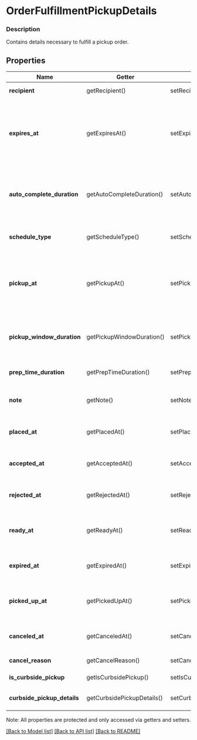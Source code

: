 # OrderFulfillmentPickupDetails

### Description

Contains details necessary to fulfill a pickup order.

## Properties
Name | Getter | Setter | Type | Description | Notes
------------ | ------------- | ------------- | ------------- | ------------- | -------------
**recipient** | getRecipient() | setRecipient($value) | [**\SquareConnect\Model\OrderFulfillmentRecipient**](OrderFulfillmentRecipient.md) | Information on the person meant to pick up this fulfillment from a physical location. | [optional] 
**expires_at** | getExpiresAt() | setExpiresAt($value) | **string** | The [timestamp](#workingwithdates) indicating when this fulfillment will expire if it is not accepted. Must be in RFC 3339 format e.g., \&quot;2016-09-04T23:59:33.123Z\&quot;. Expiration time can only be set up to 7 days in the future. If &#x60;expires_at&#x60; is not set, this pickup fulfillment will be automatically accepted when placed. | [optional] 
**auto_complete_duration** | getAutoCompleteDuration() | setAutoCompleteDuration($value) | **string** | The duration of time after which an open and accepted pickup fulfillment will automatically move to the &#x60;COMPLETED&#x60; state. Must be in RFC3339 duration format e.g., \&quot;P1W3D\&quot;.  If not set, this pickup fulfillment will remain accepted until it is canceled or completed. | [optional] 
**schedule_type** | getScheduleType() | setScheduleType($value) | **string** | The schedule type of the pickup fulfillment. Defaults to &#x60;SCHEDULED&#x60;. See [OrderFulfillmentPickupDetailsScheduleType](#type-orderfulfillmentpickupdetailsscheduletype) for possible values | [optional] 
**pickup_at** | getPickupAt() | setPickupAt($value) | **string** | The [timestamp](#workingwithdates) that represents the start of the pickup window. Must be in RFC3339 timestamp format, e.g., \&quot;2016-09-04T23:59:33.123Z\&quot;. For fulfillments with the schedule type &#x60;ASAP&#x60;, this is automatically set to the current time plus the expected duration to prepare the fulfillment. | [optional] 
**pickup_window_duration** | getPickupWindowDuration() | setPickupWindowDuration($value) | **string** | The window of time in which the order should be picked up after the &#x60;pickup_at&#x60; timestamp. Must be in RFC3339 duration format, e.g., \&quot;P1W3D\&quot;. Can be used as an informational guideline for merchants. | [optional] 
**prep_time_duration** | getPrepTimeDuration() | setPrepTimeDuration($value) | **string** | The duration of time it takes to prepare this fulfillment. Must be in RFC3339 duration format, e.g., \&quot;P1W3D\&quot;. | [optional] 
**note** | getNote() | setNote($value) | **string** | A note meant to provide additional instructions about the pickup fulfillment displayed in the Square Point of Sale and set by the API. | [optional] 
**placed_at** | getPlacedAt() | setPlacedAt($value) | **string** | The [timestamp](#workingwithdates) indicating when the fulfillment was placed. Must be in RFC3339 timestamp format, e.g., \&quot;2016-09-04T23:59:33.123Z\&quot;. | [optional] 
**accepted_at** | getAcceptedAt() | setAcceptedAt($value) | **string** | The [timestamp](#workingwithdates) indicating when the fulfillment was accepted. In RFC3339 timestamp format, e.g., \&quot;2016-09-04T23:59:33.123Z\&quot;. | [optional] 
**rejected_at** | getRejectedAt() | setRejectedAt($value) | **string** | The [timestamp](#workingwithdates) indicating when the fulfillment was rejected. In RFC3339 timestamp format, e.g., \&quot;2016-09-04T23:59:33.123Z\&quot;. | [optional] 
**ready_at** | getReadyAt() | setReadyAt($value) | **string** | The [timestamp](#workingwithdates) indicating when the fulfillment is marked as ready for pickup. In RFC3339 timestamp format, e.g., \&quot;2016-09-04T23:59:33.123Z\&quot;. | [optional] 
**expired_at** | getExpiredAt() | setExpiredAt($value) | **string** | The [timestamp](#workingwithdates) indicating when the fulfillment expired. In RFC3339 timestamp format, e.g., \&quot;2016-09-04T23:59:33.123Z\&quot;. | [optional] 
**picked_up_at** | getPickedUpAt() | setPickedUpAt($value) | **string** | The [timestamp](#workingwithdates) indicating when the fulfillment was picked up by the recipient. In RFC3339 timestamp format, e.g., \&quot;2016-09-04T23:59:33.123Z\&quot;. | [optional] 
**canceled_at** | getCanceledAt() | setCanceledAt($value) | **string** | The [timestamp](#workingwithdates) in RFC3339 timestamp format, e.g., \&quot;2016-09-04T23:59:33.123Z\&quot;, indicating when the fulfillment was canceled. | [optional] 
**cancel_reason** | getCancelReason() | setCancelReason($value) | **string** | A description of why the pickup was canceled. Max length: 100 characters. | [optional] 
**is_curbside_pickup** | getIsCurbsidePickup() | setIsCurbsidePickup($value) | **bool** | If true, indicates this pickup order is for curbside pickup, not in-store pickup. | [optional] [beta]
**curbside_pickup_details** | getCurbsidePickupDetails() | setCurbsidePickupDetails($value) | [**\SquareConnect\Model\OrderFulfillmentPickupDetailsCurbsidePickupDetails**](OrderFulfillmentPickupDetailsCurbsidePickupDetails.md) | Specific details for curbside pickup. Can only be populated if &#x60;is_curbside_pickup&#x60; is true. | [optional] 

Note: All properties are protected and only accessed via getters and setters.

[[Back to Model list]](../../README.md#documentation-for-models) [[Back to API list]](../../README.md#documentation-for-api-endpoints) [[Back to README]](../../README.md)

